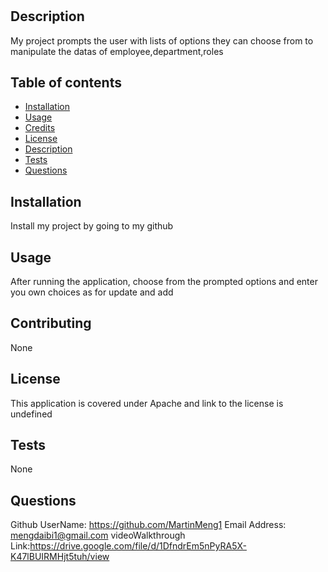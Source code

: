 
  # <Employee-tracker>

  ## Description

  My project prompts the user with lists of options they can choose from to manipulate the datas of employee,department,roles

  ## Table of contents

  - [Installation](#installation)
  - [Usage](#usage)
  - [Credits](#contributing)
  - [License](#license)
  - [Description](#description)
  - [Tests](#tests)
  - [Questions](#questions)


  ## Installation
  
  Install my project by going to my github

  ## Usage

  After running the application, choose from the prompted options and enter you own choices as for update and add

  ## Contributing

  None

  ## License

  This application is covered under Apache and link to the license is undefined

  ## Tests

  None

  ## Questions
  
  Github UserName: https://github.com/MartinMeng1
  Email Address: mengdaibi1@gmail.com
  videoWalkthrough Link:https://drive.google.com/file/d/1DfndrEm5nPyRA5X-K47lBUIRMHjt5tuh/view
